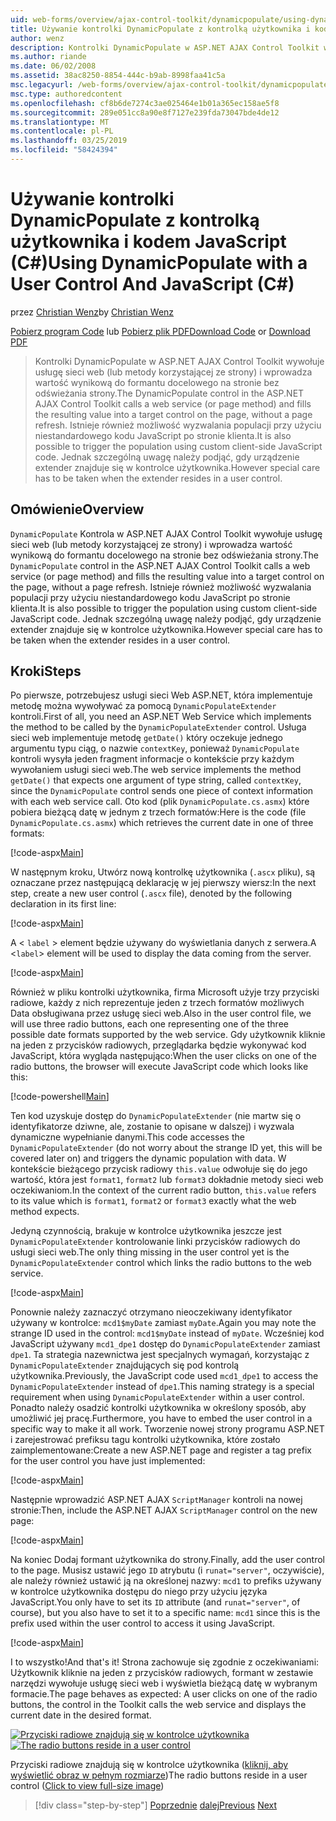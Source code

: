 ```yaml
---
uid: web-forms/overview/ajax-control-toolkit/dynamicpopulate/using-dynamicpopulate-with-a-user-control-and-javascript-cs
title: Używanie kontrolki DynamicPopulate z kontrolką użytkownika i kodu JavaScript (C#) | Dokumentacja firmy Microsoft
author: wenz
description: Kontrolki DynamicPopulate w ASP.NET AJAX Control Toolkit wywołuje usługę sieci web (lub metody korzystającej ze strony) i wypełnia wynikowej wartości do formantu docelowego t...
ms.author: riande
ms.date: 06/02/2008
ms.assetid: 38ac8250-8854-444c-b9ab-8998faa41c5a
msc.legacyurl: /web-forms/overview/ajax-control-toolkit/dynamicpopulate/using-dynamicpopulate-with-a-user-control-and-javascript-cs
msc.type: authoredcontent
ms.openlocfilehash: cf8b6de7274c3ae025464e1b01a365ec158ae5f8
ms.sourcegitcommit: 289e051cc8a90e8f7127e239fda73047bde4de12
ms.translationtype: MT
ms.contentlocale: pl-PL
ms.lasthandoff: 03/25/2019
ms.locfileid: "58424394"
---
```

<a name="using-dynamicpopulate-with-a-user-control-and-javascript-c"></a><span data-ttu-id="b03ed-103">Używanie kontrolki DynamicPopulate z kontrolką użytkownika i kodem JavaScript (C#)</span><span class="sxs-lookup"><span data-stu-id="b03ed-103">Using DynamicPopulate with a User Control And JavaScript (C#)</span></span>
====================
<span data-ttu-id="b03ed-104">przez [Christian Wenz](https://github.com/wenz)</span><span class="sxs-lookup"><span data-stu-id="b03ed-104">by [Christian Wenz](https://github.com/wenz)</span></span>

<span data-ttu-id="b03ed-105">[Pobierz program Code](http://download.microsoft.com/download/d/8/f/d8f2f6f9-1b7c-46ad-9252-e1fc81bdea3e/dynamicpopulate2.cs.zip) lub [Pobierz plik PDF](http://download.microsoft.com/download/b/6/a/b6ae89ee-df69-4c87-9bfb-ad1eb2b23373/dynamicpopulate2CS.pdf)</span><span class="sxs-lookup"><span data-stu-id="b03ed-105">[Download Code](http://download.microsoft.com/download/d/8/f/d8f2f6f9-1b7c-46ad-9252-e1fc81bdea3e/dynamicpopulate2.cs.zip) or [Download PDF](http://download.microsoft.com/download/b/6/a/b6ae89ee-df69-4c87-9bfb-ad1eb2b23373/dynamicpopulate2CS.pdf)</span></span>

> <span data-ttu-id="b03ed-106">Kontrolki DynamicPopulate w ASP.NET AJAX Control Toolkit wywołuje usługę sieci web (lub metody korzystającej ze strony) i wprowadza wartość wynikową do formantu docelowego na stronie bez odświeżania strony.</span><span class="sxs-lookup"><span data-stu-id="b03ed-106">The DynamicPopulate control in the ASP.NET AJAX Control Toolkit calls a web service (or page method) and fills the resulting value into a target control on the page, without a page refresh.</span></span> <span data-ttu-id="b03ed-107">Istnieje również możliwość wyzwalania populacji przy użyciu niestandardowego kodu JavaScript po stronie klienta.</span><span class="sxs-lookup"><span data-stu-id="b03ed-107">It is also possible to trigger the population using custom client-side JavaScript code.</span></span> <span data-ttu-id="b03ed-108">Jednak szczególną uwagę należy podjąć, gdy urządzenie extender znajduje się w kontrolce użytkownika.</span><span class="sxs-lookup"><span data-stu-id="b03ed-108">However special care has to be taken when the extender resides in a user control.</span></span>


## <a name="overview"></a><span data-ttu-id="b03ed-109">Omówienie</span><span class="sxs-lookup"><span data-stu-id="b03ed-109">Overview</span></span>

<span data-ttu-id="b03ed-110">`DynamicPopulate` Kontrola w ASP.NET AJAX Control Toolkit wywołuje usługę sieci web (lub metody korzystającej ze strony) i wprowadza wartość wynikową do formantu docelowego na stronie bez odświeżania strony.</span><span class="sxs-lookup"><span data-stu-id="b03ed-110">The `DynamicPopulate` control in the ASP.NET AJAX Control Toolkit calls a web service (or page method) and fills the resulting value into a target control on the page, without a page refresh.</span></span> <span data-ttu-id="b03ed-111">Istnieje również możliwość wyzwalania populacji przy użyciu niestandardowego kodu JavaScript po stronie klienta.</span><span class="sxs-lookup"><span data-stu-id="b03ed-111">It is also possible to trigger the population using custom client-side JavaScript code.</span></span> <span data-ttu-id="b03ed-112">Jednak szczególną uwagę należy podjąć, gdy urządzenie extender znajduje się w kontrolce użytkownika.</span><span class="sxs-lookup"><span data-stu-id="b03ed-112">However special care has to be taken when the extender resides in a user control.</span></span>

## <a name="steps"></a><span data-ttu-id="b03ed-113">Kroki</span><span class="sxs-lookup"><span data-stu-id="b03ed-113">Steps</span></span>

<span data-ttu-id="b03ed-114">Po pierwsze, potrzebujesz usługi sieci Web ASP.NET, która implementuje metodę można wywoływać za pomocą `DynamicPopulateExtender` kontroli.</span><span class="sxs-lookup"><span data-stu-id="b03ed-114">First of all, you need an ASP.NET Web Service which implements the method to be called by the `DynamicPopulateExtender` control.</span></span> <span data-ttu-id="b03ed-115">Usługa sieci web implementuje metodę `getDate()` który oczekuje jednego argumentu typu ciąg, o nazwie `contextKey`, ponieważ `DynamicPopulate` kontroli wysyła jeden fragment informacje o kontekście przy każdym wywołaniem usługi sieci web.</span><span class="sxs-lookup"><span data-stu-id="b03ed-115">The web service implements the method `getDate()` that expects one argument of type string, called `contextKey`, since the `DynamicPopulate` control sends one piece of context information with each web service call.</span></span> <span data-ttu-id="b03ed-116">Oto kod (plik `DynamicPopulate.cs.asmx`) które pobiera bieżącą datę w jednym z trzech formatów:</span><span class="sxs-lookup"><span data-stu-id="b03ed-116">Here is the code (file `DynamicPopulate.cs.asmx`) which retrieves the current date in one of three formats:</span></span>

[!code-aspx[Main](using-dynamicpopulate-with-a-user-control-and-javascript-cs/samples/sample1.aspx)]

<span data-ttu-id="b03ed-117">W następnym kroku, Utwórz nową kontrolkę użytkownika (`.ascx` pliku), są oznaczane przez następującą deklarację w jej pierwszy wiersz:</span><span class="sxs-lookup"><span data-stu-id="b03ed-117">In the next step, create a new user control (`.ascx` file), denoted by the following declaration in its first line:</span></span>

[!code-aspx[Main](using-dynamicpopulate-with-a-user-control-and-javascript-cs/samples/sample2.aspx)]

<span data-ttu-id="b03ed-118">A &lt; `label` &gt; element będzie używany do wyświetlania danych z serwera.</span><span class="sxs-lookup"><span data-stu-id="b03ed-118">A &lt;`label`&gt; element will be used to display the data coming from the server.</span></span>

[!code-aspx[Main](using-dynamicpopulate-with-a-user-control-and-javascript-cs/samples/sample3.aspx)]

<span data-ttu-id="b03ed-119">Również w pliku kontrolki użytkownika, firma Microsoft użyje trzy przyciski radiowe, każdy z nich reprezentuje jeden z trzech formatów możliwych Data obsługiwana przez usługę sieci web.</span><span class="sxs-lookup"><span data-stu-id="b03ed-119">Also in the user control file, we will use three radio buttons, each one representing one of the three possible date formats supported by the web service.</span></span> <span data-ttu-id="b03ed-120">Gdy użytkownik kliknie na jeden z przycisków radiowych, przeglądarka będzie wykonywać kod JavaScript, która wygląda następująco:</span><span class="sxs-lookup"><span data-stu-id="b03ed-120">When the user clicks on one of the radio buttons, the browser will execute JavaScript code which looks like this:</span></span>

[!code-powershell[Main](using-dynamicpopulate-with-a-user-control-and-javascript-cs/samples/sample4.ps1)]

<span data-ttu-id="b03ed-121">Ten kod uzyskuje dostęp do `DynamicPopulateExtender` (nie martw się o identyfikatorze dziwne, ale, zostanie to opisane w dalszej) i wyzwala dynamiczne wypełnianie danymi.</span><span class="sxs-lookup"><span data-stu-id="b03ed-121">This code accesses the `DynamicPopulateExtender` (do not worry about the strange ID yet, this will be covered later on) and triggers the dynamic population with data.</span></span> <span data-ttu-id="b03ed-122">W kontekście bieżącego przycisk radiowy `this.value` odwołuje się do jego wartość, która jest `format1`, `format2` lub `format3` dokładnie metody sieci web oczekiwaniom.</span><span class="sxs-lookup"><span data-stu-id="b03ed-122">In the context of the current radio button, `this.value` refers to its value which is `format1`, `format2` or `format3` exactly what the web method expects.</span></span>

<span data-ttu-id="b03ed-123">Jedyną czynnością, brakuje w kontrolce użytkownika jeszcze jest `DynamicPopulateExtender` kontrolowanie linki przycisków radiowych do usługi sieci web.</span><span class="sxs-lookup"><span data-stu-id="b03ed-123">The only thing missing in the user control yet is the `DynamicPopulateExtender` control which links the radio buttons to the web service.</span></span>

[!code-aspx[Main](using-dynamicpopulate-with-a-user-control-and-javascript-cs/samples/sample5.aspx)]

<span data-ttu-id="b03ed-124">Ponownie należy zaznaczyć otrzymano nieoczekiwany identyfikator używany w kontrolce: `mcd1$myDate` zamiast `myDate`.</span><span class="sxs-lookup"><span data-stu-id="b03ed-124">Again you may note the strange ID used in the control: `mcd1$myDate` instead of `myDate`.</span></span> <span data-ttu-id="b03ed-125">Wcześniej kod JavaScript używany `mcd1_dpe1` dostęp do `DynamicPopulateExtender` zamiast `dpe1`. Ta strategia nazewnictwa jest specjalnych wymagań, korzystając z `DynamicPopulateExtender` znajdujących się pod kontrolą użytkownika.</span><span class="sxs-lookup"><span data-stu-id="b03ed-125">Previously, the JavaScript code used `mcd1_dpe1` to access the `DynamicPopulateExtender` instead of `dpe1`.This naming strategy is a special requirement when using `DynamicPopulateExtender` within a user control.</span></span> <span data-ttu-id="b03ed-126">Ponadto należy osadzić kontrolki użytkownika w określony sposób, aby umożliwić jej pracę.</span><span class="sxs-lookup"><span data-stu-id="b03ed-126">Furthermore, you have to embed the user control in a specific way to make it all work.</span></span> <span data-ttu-id="b03ed-127">Tworzenie nowej strony programu ASP.NET i zarejestrować prefiksu tagu kontrolki użytkownika, które zostało zaimplementowane:</span><span class="sxs-lookup"><span data-stu-id="b03ed-127">Create a new ASP.NET page and register a tag prefix for the user control you have just implemented:</span></span>

[!code-aspx[Main](using-dynamicpopulate-with-a-user-control-and-javascript-cs/samples/sample6.aspx)]

<span data-ttu-id="b03ed-128">Następnie wprowadzić ASP.NET AJAX `ScriptManager` kontroli na nowej stronie:</span><span class="sxs-lookup"><span data-stu-id="b03ed-128">Then, include the ASP.NET AJAX `ScriptManager` control on the new page:</span></span>

[!code-aspx[Main](using-dynamicpopulate-with-a-user-control-and-javascript-cs/samples/sample7.aspx)]

<span data-ttu-id="b03ed-129">Na koniec Dodaj formant użytkownika do strony.</span><span class="sxs-lookup"><span data-stu-id="b03ed-129">Finally, add the user control to the page.</span></span> <span data-ttu-id="b03ed-130">Musisz ustawić jego `ID` atrybutu (i `runat="server"`, oczywiście), ale należy również ustawić ją na określonej nazwy: `mcd1` to prefiks używany w kontrolce użytkownika dostępu do niego przy użyciu języka JavaScript.</span><span class="sxs-lookup"><span data-stu-id="b03ed-130">You only have to set its `ID` attribute (and `runat="server"`, of course), but you also have to set it to a specific name: `mcd1` since this is the prefix used within the user control to access it using JavaScript.</span></span>

[!code-aspx[Main](using-dynamicpopulate-with-a-user-control-and-javascript-cs/samples/sample8.aspx)]

<span data-ttu-id="b03ed-131">I to wszystko!</span><span class="sxs-lookup"><span data-stu-id="b03ed-131">And that's it!</span></span> <span data-ttu-id="b03ed-132">Strona zachowuje się zgodnie z oczekiwaniami: Użytkownik kliknie na jeden z przycisków radiowych, formant w zestawie narzędzi wywołuje usługę sieci web i wyświetla bieżącą datę w wybranym formacie.</span><span class="sxs-lookup"><span data-stu-id="b03ed-132">The page behaves as expected: A user clicks on one of the radio buttons, the control in the Toolkit calls the web service and displays the current date in the desired format.</span></span>


<span data-ttu-id="b03ed-133">[![Przyciski radiowe znajdują się w kontrolce użytkownika](using-dynamicpopulate-with-a-user-control-and-javascript-cs/_static/image2.png)](using-dynamicpopulate-with-a-user-control-and-javascript-cs/_static/image1.png)</span><span class="sxs-lookup"><span data-stu-id="b03ed-133">[![The radio buttons reside in a user control](using-dynamicpopulate-with-a-user-control-and-javascript-cs/_static/image2.png)](using-dynamicpopulate-with-a-user-control-and-javascript-cs/_static/image1.png)</span></span>

<span data-ttu-id="b03ed-134">Przyciski radiowe znajdują się w kontrolce użytkownika ([kliknij, aby wyświetlić obraz w pełnym rozmiarze](using-dynamicpopulate-with-a-user-control-and-javascript-cs/_static/image3.png))</span><span class="sxs-lookup"><span data-stu-id="b03ed-134">The radio buttons reside in a user control ([Click to view full-size image](using-dynamicpopulate-with-a-user-control-and-javascript-cs/_static/image3.png))</span></span>

> [!div class="step-by-step"]
> <span data-ttu-id="b03ed-135">[Poprzednie](dynamically-populating-a-control-using-javascript-code-cs.md)
> [dalej](dynamically-populating-a-control-vb.md)</span><span class="sxs-lookup"><span data-stu-id="b03ed-135">[Previous](dynamically-populating-a-control-using-javascript-code-cs.md)
[Next](dynamically-populating-a-control-vb.md)</span></span>
